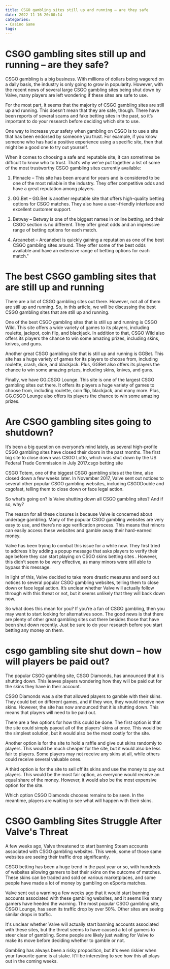 ```yaml
---
title: CSGO gambling sites still up and running – are they safe
date: 2022-11-16 20:00:14
categories:
- Casino Game
tags:
---
```



#  CSGO gambling sites still up and running – are they safe?

CSGO gambling is a big business. With millions of dollars being wagered on a daily basis, the industry is only going to grow in popularity. However, with the recent news of several large CSGO gambling sites being shut down by Valve, many players are left wondering if these sites are safe to use.

For the most part, it seems that the majority of CSGO gambling sites are still up and running. This doesn’t mean that they are safe, though. There have been reports of several scams and fake betting sites in the past, so it’s important to do your research before deciding which site to use.

One way to increase your safety when gambling on CSGO is to use a site that has been endorsed by someone you trust. For example, if you know someone who has had a positive experience using a specific site, then that might be a good one to try out yourself.

When it comes to choosing a safe and reputable site, it can sometimes be difficult to know who to trust. That’s why we’ve put together a list of some of the most trustworthy CSGO gambling sites currently available:

1. Pinnacle – This site has been around for years and is considered to be one of the most reliable in the industry. They offer competitive odds and have a great reputation among players.

2. GG.Bet – GG.Bet is another reputable site that offers high-quality betting options for CSGO matches. They also have a user-friendly interface and excellent customer support.

3. Betway – Betway is one of the biggest names in online betting, and their CSGO section is no different. They offer great odds and an impressive range of betting options for each match.

4. Arcanebet – Arcanebet is quickly gaining a reputation as one of the best CSGO gambling sites around. They offer some of the best odds available and have an extensive range of betting options for each match."

#  The best CSGO gambling sites that are still up and running

There are a lot of CSGO gambling sites out there. However, not all of them are still up and running. So, in this article, we will be discussing the best CSGO gambling sites that are still up and running.

One of the best CSGO gambling sites that is still up and running is CSGO Wild. This site offers a wide variety of games to its players, including roulette, jackpot, coin flip, and blackjack. In addition to that, CSGO Wild also offers its players the chance to win some amazing prizes, including skins, knives, and guns.

Another great CSGO gambling site that is still up and running is GGBet. This site has a huge variety of games for its players to choose from, including roulette, crash, dice, and blackjack. Plus, GGBet also offers its players the chance to win some amazing prizes, including skins, knives, and guns.

Finally, we have GG.CSGO Lounge. This site is one of the largest CSGO gambling sites out there. It offers its players a huge variety of games to choose from, including roulette, coin flip, blackjack, and many more. Plus, GG.CSGO Lounge also offers its players the chance to win some amazing prizes.

#  Are CSGO gambling sites going to shutdown?

It’s been a big question on everyone’s mind lately, as several high-profile CSGO gambling sites have closed their doors in the past months. The first big site to close down was CSGO Lotto, which was shut down by the US Federal Trade Commission in July 2017.csgo betting site

CSGO Totem, one of the biggest CSGO gambling sites at the time, also closed down a few weeks later. In November 2017, Valve sent out notices to several other popular CSGO gambling websites, including CSGODouble and csgofast, telling them to close down or face legal action.

So what’s going on? Is Valve shutting down all CSGO gambling sites? And if so, why?

The reason for all these closures is because Valve is concerned about underage gambling. Many of the popular CSGO gambling websites are very easy to use, and there’s no age verification process. This means that minors can easily access these websites and gamble away their hard-earned money.

Valve has been trying to combat this issue for a while now. They first tried to address it by adding a popup message that asks players to verify their age before they can start playing on CSGO skins betting sites . However, this didn’t seem to be very effective, as many minors were still able to bypass this message.

In light of this, Valve decided to take more drastic measures and send out notices to several popular CSGO gambling websites, telling them to close down or face legal action. It’s unclear whether Valve will actually follow through with this threat or not, but it seems unlikely that they will back down now.

So what does this mean for you? If you’re a fan of CSGO gambling, then you may want to start looking for alternatives soon. The good news is that there are plenty of other great gambling sites out there besides those that have been shut down recently. Just be sure to do your research before you start betting any money on them.

#  csgo gambling site shut down – how will players be paid out?

The popular CSGO gambling site, CSGO Diamonds, has announced that it is shutting down. This leaves players wondering how they will be paid out for the skins they have in their account.

CSGO Diamonds was a site that allowed players to gamble with their skins. They could bet on different games, and if they won, they would receive new skins. However, the site has now announced that it is shutting down. This means that players will need to be paid out.

There are a few options for how this could be done. The first option is that the site could simply payout all of the players’ skins at once. This would be the simplest solution, but it would also be the most costly for the site.

Another option is for the site to hold a raffle and give out skins randomly to players. This would be much cheaper for the site, but it would also be less fair to players. Some players may not receive any skins at all, while others could receive several valuable ones.

A third option is for the site to sell off its skins and use the money to pay out players. This would be the most fair option, as everyone would receive an equal share of the money. However, it would also be the most expensive option for the site.

Which option CSGO Diamonds chooses remains to be seen. In the meantime, players are waiting to see what will happen with their skins.

#  CSGO Gambling Sites Struggle After Valve's Threat

A few weeks ago, Valve threatened to start banning Steam accounts associated with CSGO gambling websites. This week, some of those same websites are seeing their traffic drop significantly.

CSGO betting has been a huge trend in the past year or so, with hundreds of websites allowing gamers to bet their skins on the outcome of matches. These skins can be traded and sold on various marketplaces, and some people have made a lot of money by gambling on eSports matches.

Valve sent out a warning a few weeks ago that it would start banning accounts associated with these gambling websites, and it seems like many gamers have heeded the warning. The most popular CSGO gambling site, CSGO Lounge, has seen its traffic drop by over 50%. Other sites are seeing similar drops in traffic.

It's unclear whether Valve will actually start banning accounts associated with these sites, but the threat seems to have caused a lot of gamers to steer clear of gambling. Some people are likely just waiting for Valve to make its move before deciding whether to gamble or not.

Gambling has always been a risky proposition, but it's even riskier when your favourite game is at stake. It'll be interesting to see how this all plays out in the coming weeks.